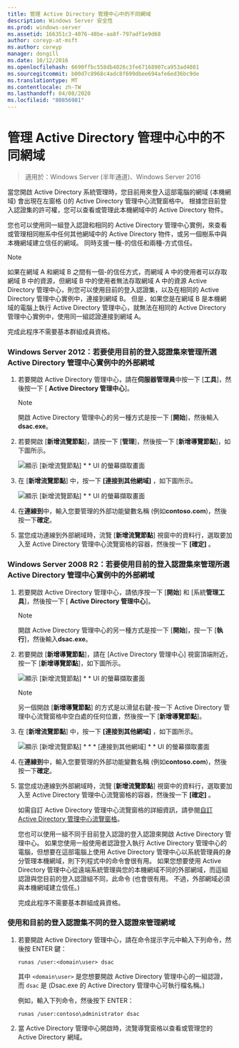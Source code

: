 ```yaml
---
title: 管理 Active Directory 管理中心中的不同網域
description: Windows Server 安全性
ms.prod: windows-server
ms.assetid: 166351c3-4076-48be-aa8f-797adf1e9d68
author: coreyp-at-msft
ms.author: coreyp
manager: dongill
ms.date: 10/12/2016
ms.openlocfilehash: 6690ffbc558db4026c3fe67168907ca953ad4081
ms.sourcegitcommit: b00d7c8968c4adc8f699dbee694afe6ed36bc9de
ms.translationtype: MT
ms.contentlocale: zh-TW
ms.lasthandoff: 04/08/2020
ms.locfileid: "80856981"
---
```

# <a name="manage-different-domains-in-active-directory-administrative-center"></a>管理 Active Directory 管理中心中的不同網域

>適用於：Windows Server (半年通道)、Windows Server 2016

  當您開啟 Active Directory 系統管理時，您目前用來登入這部電腦的網域 \(本機網域\) 會出現在左窗格 \(\)的 Active Directory 管理中心流覽窗格中。 根據您目前登入認證集的許可權，您可以查看或管理此本機網域中的 Active Directory 物件。

 您也可以使用同一組登入認證和相同的 Active Directory 管理中心實例，來查看或管理相同樹系中任何其他網域中的 Active Directory 物件，或另一個樹系中與本機網域建立信任的網域。 同時支援一種\-的信任和兩種\-方式信任。

> [!NOTE]
>  如果在網域 A 和網域 B 之間有一個\-的信任方式，而網域 A 中的使用者可以存取網域 B 中的資源，但網域 B 中的使用者無法存取網域 A 中的資源 Active Directory 管理中心，則您可以使用目前的登入認證集，以及在相同的 Active Directory 管理中心實例中，連接到網域 B。 但是，如果您是在網域 B 是本機網域的電腦上執行 Active Directory 管理中心，就無法在相同的 Active Directory 管理中心實例中，使用同一組認證連接到網域 A。

 完成此程序不需要基本群組成員資格。

### <a name="windows-server-2012-to-manage-a-foreign-domain-in-the-selected-instance-of-active-directory-administrative-center-using-the-current-set-of-logon-credentials"></a>Windows Server 2012：若要使用目前的登入認證集來管理所選 Active Directory 管理中心實例中的外部網域

1.  若要開啟 Active Directory 管理中心，請在**伺服器管理員**中按一下 [**工具**]，然後按一下 [ **Active Directory 管理中心**]。

    > [!NOTE]
    >  開啟 Active Directory 管理中心的另一種方式是按一下 [**開始**]，然後輸入**dsac.exe**。

2.  若要開啟 [**新增流覽節點**]，請按一下 [**管理**]，然後按一下 [**新增導覽節點**]，如下圖所示。

     ![顯示 [新增流覽節點] * * UI 的螢幕擷取畫面](media/ADDS_ADACAddNavNode.gif)

3.  在 [**新增流覽節點**] 中，按一下 **[連接到其他網域]** ，如下圖所示。

     ![顯示 [新增流覽節點] * * UI 的螢幕擷取畫面](media/ADDS_ADACConnectToDomain.gif)

4.  在**連線到**中，輸入您要管理的外部功能變數名稱 \(例如**contoso.com**\)，然後按一下**確定**。

5.  當您成功連線到外部網域時，流覽 [**新增流覽節點**] 視窗中的資料行，選取要加入至 Active Directory 管理中心流覽窗格的容器，然後按一下 **[確定]** 。

### <a name="windows-server-2008-r2-to-manage-a-foreign-domain-in-the-selected-instance-of-active-directory-administrative-center-using-the-current-set-of-logon-credentials"></a>Windows Server 2008 R2：若要使用目前的登入認證集來管理所選 Active Directory 管理中心實例中的外部網域

1. 若要開啟 Active Directory 管理中心，請依序按一下 [**開始**] 和 [系統**管理工具**]，然後按一下 [ **Active Directory 管理中心**]。

   > [!NOTE]
   >  開啟 Active Directory 管理中心的另一種方式是按一下 [**開始**]，按一下 [**執行**]，然後輸入**dsac.exe**。

2. 若要開啟 [**新增導覽節點**]，請在 [Active Directory 管理中心] 視窗頂端附近，按一下 [**新增導覽節點**]，如下圖所示。

    ![顯示 [新增流覽節點] * * UI 的螢幕擷取畫面](media/click_add_nav_nodes.gif)

   > [!NOTE]
   >  另一個開啟 [**新增導覽節點**] 的方式是以滑鼠右鍵\-按一下 Active Directory 管理中心流覽窗格中空白處的任何位置，然後按一下 [**新增導覽節點**]。

3. 在 [**新增流覽節點**] 中，按一下 **[連接到其他網域]** ，如下圖所示。

    ![顯示 [新增流覽節點] * * * [連接到其他網域] * * UI 的螢幕擷取畫面](media/add_nav_nodes.gif)

4. 在**連線到**中，輸入您要管理的外部功能變數名稱 \(例如**contoso.com**\)，然後按一下**確定**。

5. 當您成功連線到外部網域時，流覽 [**新增流覽節點**] 視窗中的資料行，選取要加入至 Active Directory 管理中心流覽窗格的容器，然後按一下 **[確定]** 。

   如需自訂 Active Directory 管理中心流覽窗格的詳細資訊，請參閱[自訂 Active Directory 管理中心流覽窗格](customize-the-active-directory-administrative-center-navigation-pane.md)。

   您也可以使用一組不同于目前登入認證的登入認證來開啟 Active Directory 管理中心。 如果您使用一般使用者認證登入執行 Active Directory 管理中心的電腦，但想要在這部電腦上使用 Active Directory 管理中心以系統管理員的身分管理本機網域，則下列程式中的命令會很有用。 如果您想要使用 Active Directory 管理中心從遠端系統管理與您的本機網域不同的外部網域，而這組認證與您目前的登入認證組不同，此命令 \(也會很有用。 不過，外部網域必須與本機網域建立信任。\)

   完成此程序不需要基本群組成員資格。

### <a name="to-manage-a-domain-using-logon-credentials-that-are-different-from-the-current-set-of-logon-credentials"></a>使用和目前的登入認證集不同的登入認證來管理網域

1.  若要開啟 Active Directory 管理中心，請在命令提示字元中輸入下列命令，然後按 ENTER 鍵：

     `runas /user:<domain\user> dsac`

     其中 `<domain\user>` 是您想要開啟 Active Directory 管理中心的一組認證，而 `dsac` 是 \(Dsac.exe 的 Active Directory 管理中心可執行檔名稱。\)

     例如，輸入下列命令，然後按下 ENTER：

     `runas /user:contoso\administrator dsac`

2.  當 Active Directory 管理中心開啟時，流覽導覽窗格以查看或管理您的 Active Directory 網域。

  

